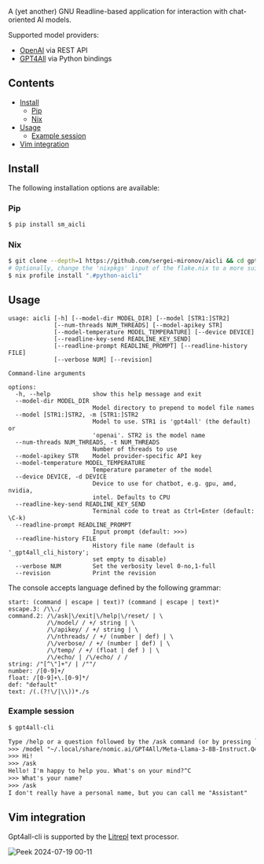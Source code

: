 A (yet another) GNU Readline-based application for interaction with chat-oriented AI models.

Supported model providers:

* [OpenAI](https://www.openai.com) via REST API
* [GPT4All](https://www.nomic.ai/gpt4all) via Python bindings

Contents
--------

<!-- vim-markdown-toc GFM -->

* [Install](#install)
    * [Pip](#pip)
    * [Nix](#nix)
* [Usage](#usage)
    * [Example session](#example-session)
* [Vim integration](#vim-integration)

<!-- vim-markdown-toc -->

Install
-------

The following installation options are available:

### Pip

```sh
$ pip install sm_aicli
```

### Nix

```sh
$ git clone --depth=1 https://github.com/sergei-mironov/aicli && cd gpt4all-cli
# Optionally, change the 'nixpkgs' input of the flake.nix to a more suitable
$ nix profile install ".#python-aicli"
```

Usage
-----

<!--
``` python
!aicli --help
```
-->
``` result
usage: aicli [-h] [--model-dir MODEL_DIR] [--model [STR1:]STR2]
             [--num-threads NUM_THREADS] [--model-apikey STR]
             [--model-temperature MODEL_TEMPERATURE] [--device DEVICE]
             [--readline-key-send READLINE_KEY_SEND]
             [--readline-prompt READLINE_PROMPT] [--readline-history FILE]
             [--verbose NUM] [--revision]

Command-line arguments

options:
  -h, --help            show this help message and exit
  --model-dir MODEL_DIR
                        Model directory to prepend to model file names
  --model [STR1:]STR2, -m [STR1:]STR2
                        Model to use. STR1 is 'gpt4all' (the default) or
                        'openai'. STR2 is the model name
  --num-threads NUM_THREADS, -t NUM_THREADS
                        Number of threads to use
  --model-apikey STR    Model provider-specific API key
  --model-temperature MODEL_TEMPERATURE
                        Temperature parameter of the model
  --device DEVICE, -d DEVICE
                        Device to use for chatbot, e.g. gpu, amd, nvidia,
                        intel. Defaults to CPU
  --readline-key-send READLINE_KEY_SEND
                        Terminal code to treat as Ctrl+Enter (default: \C-k)
  --readline-prompt READLINE_PROMPT
                        Input prompt (default: >>>)
  --readline-history FILE
                        History file name (default is '_gpt4all_cli_history';
                        set empty to disable)
  --verbose NUM         Set the verbosity level 0-no,1-full
  --revision            Print the revision
```

The console accepts language defined by the following grammar:

<!--
``` python
from sm_aicli import GRAMMAR
from textwrap import dedent
print(dedent(GRAMMAR).strip())
```
-->

``` result
start: (command | escape | text)? (command | escape | text)*
escape.3: /\\./
command.2: /\/ask|\/exit|\/help|\/reset/ | \
           /\/model/ / +/ string | \
           /\/apikey/ / +/ string | \
           /\/nthreads/ / +/ (number | def) | \
           /\/verbose/ / +/ (number | def) | \
           /\/temp/ / +/ (float | def ) | \
           /\/echo/ | /\/echo/ / /
string: /"[^\"]+"/ | /""/
number: /[0-9]+/
float: /[0-9]+\.[0-9]*/
def: "default"
text: /(.(?!\/|\\))*./s
```

### Example session

``` sh
$ gpt4all-cli
```
``` txt
Type /help or a question followed by the /ask command (or by pressing `C-k` key).
>>> /model "~/.local/share/nomic.ai/GPT4All/Meta-Llama-3-8B-Instruct.Q4_0.gguf"
>>> Hi!
>>> /ask
Hello! I'm happy to help you. What's on your mind?^C
>>> What's your name?
>>> /ask
I don't really have a personal name, but you can call me "Assistant"
```

Vim integration
---------------

Gpt4all-cli is supported by the [Litrepl](https://github.com/sergei-mironov/litrepl) text processor.

![Peek 2024-07-19 00-11](https://github.com/user-attachments/assets/7e5e59ea-bb96-4ebe-988f-726e83929dab)
